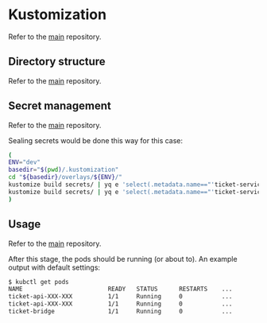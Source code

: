 # Kustomization

Refer to the [main](https://github.com/rena2damas/microservices.git#kustomization) repository.

## Directory structure

Refer to the [main](https://github.com/rena2damas/microservices.git#directory-structure) repository.

## Secret management

Refer to the [main](https://github.com/rena2damas/microservices.git#secret-management) repository.

Sealing secrets would be done this way for this case:

```bash
(
ENV="dev"
basedir="$(pwd)/.kustomization"
cd "${basedir}/overlays/${ENV}/"
kustomize build secrets/ | yq e 'select(.metadata.name=="'ticket-service'")' | kubeseal > secrets/sealed/base.yaml 
kustomize build secrets/ | yq e 'select(.metadata.name=="'ticket-service-postgres'")' | kubeseal > secrets/sealed/postgres.yaml 
)
```

## Usage

Refer to the [main](https://github.com/rena2damas/microservices.git#usage) repository.

After this stage, the pods should be running (or about to). An example output with default settings:

```bash
$ kubctl get pods
NAME                        READY   STATUS      RESTARTS    ...
ticket-api-XXX-XXX          1/1     Running     0           ...
ticket-api-XXX-XXX          1/1     Running     0           ...
ticket-bridge               1/1     Running     0           ...
```
